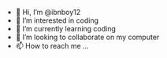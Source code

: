- 👋 Hi, I’m @ibnboy12
- 👀 I’m interested in coding 
- 🌱 I’m currently learning coding
- 💞️ I’m looking to collaborate on my computer
- 📫 How to reach me ...

<!---
ibnboy12/ibnboy12 is a ✨ special ✨ repository because its `README.md` (this file) appears on your GitHub profile.
You can click the Preview link to take a look at your changes.
--->
